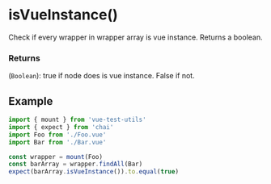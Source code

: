 # isVueInstance()

Check if every wrapper in wrapper array is vue instance. Returns a boolean.

### Returns

(`Boolean`): true if node does is vue instance. False if not.

## Example

```js
import { mount } from 'vue-test-utils'
import { expect } from 'chai'
import Foo from './Foo.vue'
import Bar from './Bar.vue'

const wrapper = mount(Foo)
const barArray = wrapper.findAll(Bar)
expect(barArray.isVueInstance()).to.equal(true)
```
